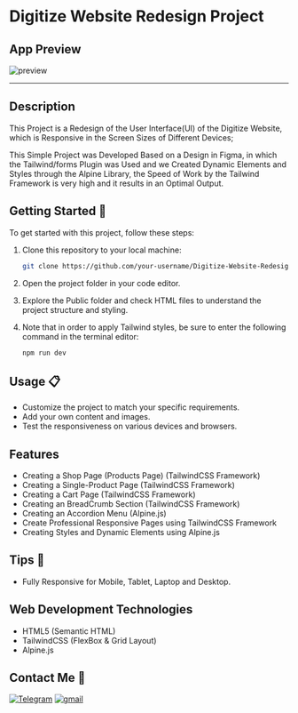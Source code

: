 # Digitize Website Redesign Project

## App Preview

![preview](./src/assets/images/project-preview.gif)

---

## Description

This Project is a Redesign of the User Interface(UI) of the Digitize Website, which is Responsive in the Screen Sizes of Different Devices;

This Simple Project was Developed Based on a Design in Figma, in which the Tailwind/forms Plugin was Used and we Created Dynamic Elements and Styles through the Alpine Library, the Speed of Work by the Tailwind Framework is very high and it results in an Optimal Output.

## Getting Started 🚀

To get started with this project, follow these steps:

1. Clone this repository to your local machine:

   ```bash
   git clone https://github.com/your-username/Digitize-Website-Redesign-TailwindCSS.git

   ```

2. Open the project folder in your code editor.

3. Explore the Public folder and check HTML files to understand the project structure and styling.

4. Note that in order to apply Tailwind styles, be sure to enter the following command in the terminal editor:

   ```bash
   npm run dev
   ```

## Usage 📋

- Customize the project to match your specific requirements.
- Add your own content and images.
- Test the responsiveness on various devices and browsers.

## Features

- Creating a Shop Page (Products Page) (TailwindCSS Framework)
- Creating a Single-Product Page (TailwindCSS Framework)
- Creating a Cart Page (TailwindCSS Framework)
- Creating an BreadCrumb Section (TailwindCSS Framework)
- Creating an Accordion Menu (Alpine.js)
- Create Professional Responsive Pages using TailwindCSS Framework
- Creating Styles and Dynamic Elements using Alpine.js

## Tips 📌

- Fully Responsive for Mobile, Tablet, Laptop and Desktop.

## Web Development Technologies

- HTML5 (Semantic HTML)
- TailwindCSS (FlexBox & Grid Layout)
- Alpine.js

## Contact Me 📧

<p>
<a href="https://t.me/Farzin_KHI" target="_blank"><img alt="Telegram" src="https://img.shields.io/badge/Telegram-%230077B5.svg?&style=for-the-badge&logo=telegram&logoColor=white" /></a> <a href="mailto:khosravii.farzin@gmail.com" target="_blank"><img alt="gmail" src="https://img.shields.io/badge/Gmail-%2312100E.svg?&style=for-the-badge&logo=gmail&logoColor=white" /></a>

</p>
